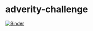# adverity-challenge
[![Binder](https://mybinder.org/badge_logo.svg)](https://mybinder.org/v2/gh/tatyana-perlova/Click-Through-Rate-Analysis/master?filepath=https%3A%2F%2Fgithub.com%2Ftatyana-perlova%2FClick-Through-Rate-Analysis%2Fblob%2Fmaster%2Fnotebooks%2FOutlier-detection.ipynb)
